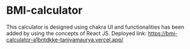# BMI-calculator
This calculator is designed using chakra UI and functionalities has been added by using the concepts of React JS.
Deployed link: https://bmi-calculator-a1bntdkke-taniyamaurya.vercel.app/
